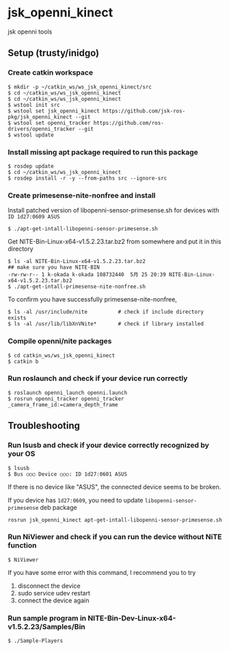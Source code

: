 jsk_openni_kinect
=================

jsk openni tools


## Setup (trusty/inidgo)


### Create catkin workspace
```
$ mkdir -p ~/catkin_ws/ws_jsk_openni_kinect/src
$ cd ~/catkin_ws/ws_jsk_openni_kinect
$ cd ~/catkin_ws/ws_jsk_openni_kinect
$ wstool init src
$ wstool set jsk_openni_kinect https://github.com/jsk-ros-pkg/jsk_openni_kinect --git
$ wstool set openni_tracker https://github.com/ros-drivers/openni_tracker --git
$ wstool update
```

### Install missing apt package required to run this package
```
$ rosdep update
$ cd ~/catkin_ws/ws_jsk_openni_kinect
$ rosdep install -r -y --from-paths src --ignore-src
```

### Create primesense-nite-nonfree and install

Install patched version of libopenni-sensor-primesense.sh for devices with `ID 1d27:0609 ASUS`
```
$ ./apt-get-intall-libopenni-sensor-primesense.sh
```

Get NITE-Bin-Linux-x64-v1.5.2.23.tar.bz2 from somewhere and put it in this directory
```
$ ls -al NITE-Bin-Linux-x64-v1.5.2.23.tar.bz2                                            ## make sure you have NITE-BIN
-rw-rw-r-- 1 k-okada k-okada 108732440  5月 25 20:39 NITE-Bin-Linux-x64-v1.5.2.23.tar.bz2 
$ ./apt-get-intall-primesense-nite-nonfree.sh
```

To confirm you have successfully primesense-nite-nonfree,
```
$ ls -al /usr/include/nite          # check if include directory exists
$ ls -al /usr/lib/libXnVNite*       # check if library installed
```

### Compile openni/nite packages
```
$ cd catkin_ws/ws_jsk_openni_kinect
$ catkin b
```

### Run roslaunch and check if your device run correctly
```
$ roslaunch openni_launch openni.launch
$ rosrun openni_tracker openni_tracker _camera_frame_id:=camera_depth_frame
```


## Troubleshooting
### Run lsusb and check if your device correctly recognized by your OS
```
$ lsusb
$ Bus ○○○ Device ○○○: ID 1d27:0601 ASUS
```
If there is no device like "ASUS", the connected device seems to be broken.

If you device has `1d27:0609`, you need to update `libopenni-sensor-primesense` deb package
```
rosrun jsk_openni_kinect apt-get-intall-libopenni-sensor-primesense.sh
```

### Run NiViewer and check if you can run the device without NiTE function
```
$ NiViewer
```
If you have some error with this command, I recommend you to try
1. disconnect the device
2. sudo service udev restart
3. connect the device again

### Run sample program in NITE-Bin-Dev-Linux-x64-v1.5.2.23/Samples/Bin
```
$ ./Sample-Players
```
